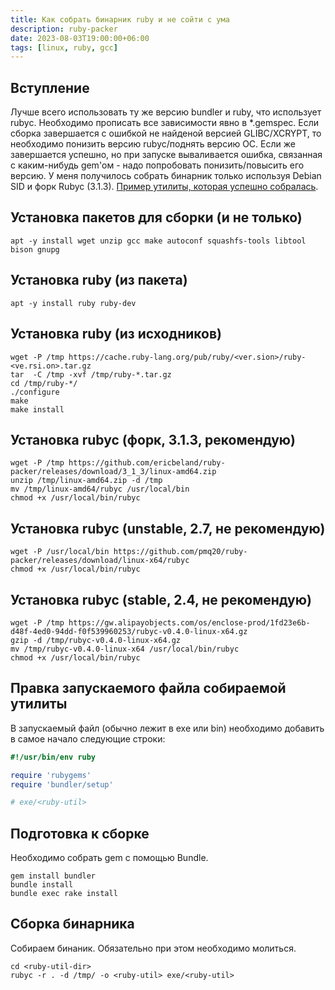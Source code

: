 ```yaml
---
title: Как собрать бинарник ruby и не сойти с ума
description: ruby-packer
date: 2023-08-03T19:00:00+06:00
tags: [linux, ruby, gcc]
---
```


## Вступление

Лучше всего использовать ту же версию bundler и ruby, что использует rubyc.
Необходимо прописать все зависимости явно в *.gemspec.
Если сборка завершается с ошибкой не найденой версией GLIBC/XCRYPT, то необходимо понизить версию rubyc/поднять версию ОС.
Если же завершается успешно, но при запуске вываливается ошибка, связанная с каким-нибудь gem'ом - надо попробовать понизить/повысить его версию.
У меня получилось собрать бинарник только используя Debian SID и форк Rubyc (3.1.3).
[Пример утилиты, которая успешно собралась](https://github.com/fruworg/pg-ldap-sync).

## Установка пакетов для сборки (и не только)

```shell
apt -y install wget unzip gcc make autoconf squashfs-tools libtool bison gnupg
```

## Установка ruby (из пакета)

```shell
apt -y install ruby ruby-dev
```

## Установка ruby (из исходников)

```shell
wget -P /tmp https://cache.ruby-lang.org/pub/ruby/<ver.sion>/ruby-<ve.rsi.on>.tar.gz
tar  -C /tmp -xvf /tmp/ruby-*.tar.gz
cd /tmp/ruby-*/
./configure
make
make install
```

## Установка rubyc (форк, 3.1.3, рекомендую)

```shell
wget -P /tmp https://github.com/ericbeland/ruby-packer/releases/download/3_1_3/linux-amd64.zip
unzip /tmp/linux-amd64.zip -d /tmp
mv /tmp/linux-amd64/rubyc /usr/local/bin
chmod +x /usr/local/bin/rubyc 
```

## Установка rubyc (unstable, 2.7, не рекомендую)

```shell
wget -P /usr/local/bin https://github.com/pmq20/ruby-packer/releases/download/linux-x64/rubyc
chmod +x /usr/local/bin/rubyc 
```

## Установка rubyc (stable, 2.4, не рекомендую)

```shell
wget -P /tmp https://gw.alipayobjects.com/os/enclose-prod/1fd23e6b-d48f-4ed0-94dd-f0f539960253/rubyc-v0.4.0-linux-x64.gz
gzip -d /tmp/rubyc-v0.4.0-linux-x64.gz
mv /tmp/rubyc-v0.4.0-linux-x64 /usr/local/bin/rubyc
chmod +x /usr/local/bin/rubyc 
```

## Правка запускаемого файла собираемой утилиты

В запускаемый файл (обычно лежит в exe или bin) необходимо добавить в самое начало следующие строки:
```ruby
#!/usr/bin/env ruby

require 'rubygems'
require 'bundler/setup'

# exe/<ruby-util>
```

## Подготовка к сборке

Необходимо собрать gem с помощью Bundle.
```shell
gem install bundler
bundle install
bundle exec rake install
```

## Сборка бинарника

Собираем бинаник. Обязательно при этом необходимо молиться.
```shell
cd <ruby-util-dir>
rubyc -r . -d /tmp/ -o <ruby-util> exe/<ruby-util>
```
